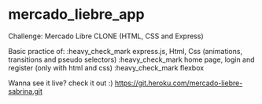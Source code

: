 # mercado_liebre_app
Challenge:  Mercado Libre CLONE (HTML, CSS and Express)

Basic practice of: 
:heavy_check_mark express.js, Html, Css (animations, transitions and pseudo selectors)
:heavy_check_mark home page, login and register (only with html and css)
:heavy_check_mark flexbox 

Wanna see it live? check it out :)
https://git.heroku.com/mercado-liebre-sabrina.git
 
